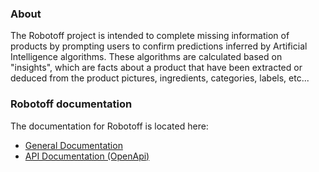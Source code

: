 ### About
The Robotoff project is intended to complete missing information of products by prompting users to confirm predictions inferred by Artificial Intelligence algorithms. These algorithms are calculated based on "insights", which are facts about a product that have been extracted or deduced from the product pictures, ingredients, categories, labels, etc...

### Robotoff documentation
The documentation for Robotoff is located here:

- [General Documentation][general_docs]
- [API Documentation (OpenApi)][api_docs]

[general_docs]: https://openfoodfacts.github.io/robotoff/ "General Documentation"
[api_docs]: https://openfoodfacts.github.io/robotoff/references/api/ "API Documentation"
